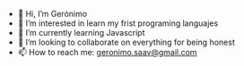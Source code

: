 - 👋 Hi, I’m Gerónimo
- 👀 I’m interested in learn my frist programing languajes
- 🌱 I’m currently learning Javascript
- 💞️ I’m looking to collaborate on everything for being honest
- 📫 How to reach me: geronimo.saav@gmail.com

<!---
Gero-let/Gero-let is a ✨ special ✨ repository because its `README.md` (this file) appears on your GitHub profile.
You can click the Preview link to take a look at your changes.
--->
